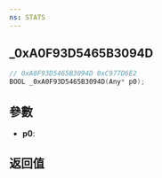 ```yaml
---
ns: STATS
---
```

## _0xA0F93D5465B3094D

```c
// 0xA0F93D5465B3094D 0xC977D6E2
BOOL _0xA0F93D5465B3094D(Any* p0);
```


## 參數
* **p0**: 

## 返回值
